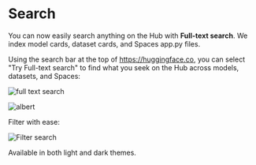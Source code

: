 # Search

You can now easily search anything on the Hub with **Full-text search**. We index model cards, dataset cards, and Spaces app.py files.

Using the search bar at the top of https://huggingface.co, you can select "Try Full-text search" to find what you seek on the Hub across models, datasets, and Spaces:

![full text search](https://github.com/huggingface/hub-docs/assets/83347449/2a66878d-dc2b-494f-a1f8-4ce12f764892)

![albert](https://github.com/huggingface/hub-docs/assets/83347449/fa5921e8-ad0f-419b-899d-74cb805765f8)

Filter with ease: 

![Filter search](https://github.com/huggingface/hub-docs/assets/83347449/209d40f1-da06-443d-9089-3f09b271d146)

Available in both light and dark themes.
